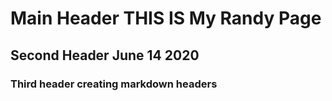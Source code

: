 # Main Header THIS IS My Randy Page
## Second Header June 14 2020
### Third header creating markdown headers

